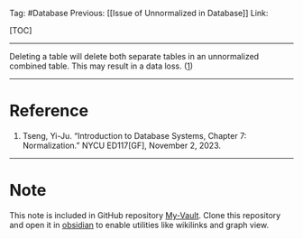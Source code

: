 Tag: #Database 
Previous: [[Issue of Unnormalized in Database]]
Link: 

[TOC]

---

Deleting a table will delete both separate tables in an unnormalized combined table. This may result in a data loss. (<u>1</u>)

---

# Reference

1. Tseng, Yi-Ju. “Introduction to Database Systems, Chapter 7: Normalization.” NYCU ED117[GF], November 2, 2023.

---

# Note

This note is included in GitHub repository [My-Vault](https://github.com/LittleD3092/My-Vault.git). Clone this repository and open it in [obsidian](https://obsidian.md/) to enable utilities like wikilinks and graph view.